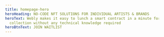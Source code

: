 ```yaml
---
title: homepage-hero
heroHeading: NO-CODE NFT SOLUTIONS FOR INDIVIDUAL ARTISTS & BRANDS
heroText: Webly makes it easy to lunch a smart contract in a minute for your NFT
  collection without any technical knowledge required
heroBtnText: JOIN WAITLIST
---
```

